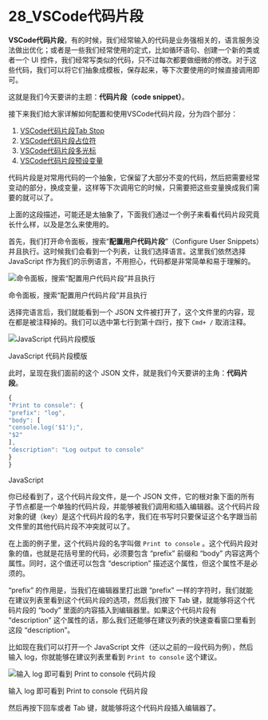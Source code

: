 # 28_VSCode代码片段

**VSCode代码片段**，有的时候，我们经常输入的代码是业务强相关的，语言服务没法做出优化；或者是一些我们经常使用的定式，比如循环语句、创建一个新的类或者一个 UI 控件，我们经常写类似的代码，只不过每次都要做细微的修改。对于这些代码，我们可以将它们抽象成模板，保存起来，等下次要使用的时候直接调用即可。

这就是我们今天要讲的主题：**代码片段（code snippet）**。

接下来我们给大家详解如何配置和使用VSCode代码片段，分为四个部分：

1. [VSCode代码片段Tab Stop](http://www.geek-docs.com/vscode/vscode-tutorials/vscode-code-snippet-tab-stop.html)
2. [VSCode代码片段占位符](http://www.geek-docs.com/vscode/vscode-tutorials/vscode-code-snippet-placeholder.html)
3. [VSCode代码片段多光标](http://www.geek-docs.com/vscode/vscode-tutorials/vscode-code-snippet-multi-cursor.html)
4. [VSCode代码片段预设变量](http://www.geek-docs.com/vscode/vscode-tutorials/vscode-code-snippet-preset-variables.html)

代码片段是对常用代码的一个抽象，它保留了大部分不变的代码，然后把需要经常变动的部分，换成变量，这样等下次调用它的时候，只需要把这些变量换成我们需要的就可以了。

上面的这段描述，可能还是太抽象了，下面我们通过一个例子来看看代码片段究竟长什么样，以及是怎么来使用的。

首先，我们打开命令面板，搜索“**配置用户代码片段**”（Configure User Snippets）并且执行。这时候我们会看到一个列表，让我们选择语言。这里我们依然选择 JavaScript 作为我们的示例语言，不用担心，代码都是非常简单和易于理解的。

![命令面板，搜索“配置用户代码片段”并且执行](https://img.geek-docs.com/vscode/code-snippet/01.png)

命令面板，搜索“配置用户代码片段”并且执行

选择完语言后，我们就能看到一个 JSON 文件被打开了，这个文件里的内容，现在都是被注释掉的。我们可以选中第七行到第十四行，按下 `Cmd+ /` 取消注释。

![JavaScript 代码片段模版](https://img.geek-docs.com/vscode/code-snippet/02.png)

JavaScript 代码片段模版

此时，呈现在我们面前的这个 JSON 文件，就是我们今天要讲的主角：**代码片段**。

```javascript
{
"Print to console": {
"prefix": "log",
"body": [
"console.log('$1');",
"$2"
],
"description": "Log output to console"
}
}
```

JavaScript

你已经看到了，这个代码片段文件，是一个 JSON 文件，它的根对象下面的所有子节点都是一个单独的代码片段，并能够被我们调用和插入编辑器。这个代码片段对象的键（key）是这个代码片段的名字，我们在书写时只要保证这个名字跟当前文件里的其他代码片段不冲突就可以了。

在上面的例子里，这个代码片段的名字叫做 `Print to console` 。这个代码片段对象的值，也就是花括号里的代码，必须要包含 “prefix” 前缀和 “body” 内容这两个属性。同时，这个值还可以包含 “description” 描述这个属性，但这个属性不是必须的。

“prefix” 的作用是，当我们在编辑器里打出跟 “prefix” 一样的字符时，我们就能在建议列表里看到这个代码片段的选项，然后我们按下 Tab 键，就能够将这个代码片段的 “body” 里面的内容插入到编辑器里。如果这个代码片段有 “description” 这个属性的话，那么我们还能够在建议列表的快速查看窗口里看到这段 “description”。

比如现在我们可以打开一个 JavaScript 文件（还以之前的一段代码为例），然后输入 log，你就能够在建议列表里看到 `Print to console` 这个建议。

![输入 log 即可看到 Print to console 代码片段](https://img.geek-docs.com/vscode/code-snippet/03.png)

输入 log 即可看到 Print to console 代码片段

然后再按下回车或者 Tab 键，就能够将这个代码片段插入编辑器了。